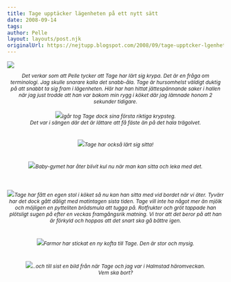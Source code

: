 ```yaml
---
title: Tage upptäcker lägenheten på ett nytt sätt
date: 2008-09-14
tags: 	
author: Pelle
layout: layouts/post.njk
originalUrl: https://nejtupp.blogspot.com/2008/09/tage-upptcker-lgenheten-p-ett-nytt-stt.html
---
```


<div style="text-align: center;"><img srcw/s1600-h/Mobil+6+007.jpg"><img style="margin: 0px auto 10px; display: block; text-align: center; cursor: pointer;" src="../../../../img/Mobil+6+007.jpg"><span style="font-size:85%;"><span style="font-style: italic;">Det verkar som att Pelle tycker att Tage har lärt sig krypa. Det är en fråga om terminologi. Jag skulle snarare kalla det snabb-åla. Tage är hursomhelst väldigt duktig på att snabbt ta sig fram i lägenheten.  Här har han hittat jättespännande saker i hallen när jag just trodde att han var bakom min rygg i köket där jag lämnade honom 2 sekunder tidigare.<br><br></span></span><img src="../../../../img/Juli-Sep+2008+115.jpg"><span style="font-size:85%;"><span style="font-style: italic;">Igår tog Tage dock sina första riktiga krypsteg.<br>Det var i sängen där det är lättare att få fäste än på det hala trägolvet.</span></span><br><br><span style="font-size:85%;"><span style="font-style: italic;"><br></span></span></div><div style="text-align: center;"><img src="../../../../img/Juli-Sep+2008+075.jpg"><span style="font-size:85%;"><span style="font-style: italic;">Tage har också lärt sig sitta!<br><br></span></span></div><br><div style="text-align: center;"><img src="../../../../img/Juli-Sep+2008+133.jpg"><span style="font-size:85%;"><span style="font-style: italic;">Baby-gymet har åter blivit kul nu när man kan sitta och leka med det.<br><br><br></span></span></div><br><div style="text-align: center;"><img src="../../../../img/Juli-Sep+2008+088.jpg"><span style="font-style: italic;font-size:85%;">Tage har fått en egen stol i köket så nu kan han sitta med vid bordet när vi äter. Tyvärr har det dock gått dåligt med matintagen sista tiden. Tage vill inte ha något mer än mjölk och möjligen en pytteliten brödsmula att tugga på. Rotfrukter och gröt tappade han plötsligt sugen på efter en veckas framgångsrik matning. Vi tror att det beror på att han är förkyld och hoppas att det snart ska gå bättre igen.</span><br></div><br><br><div style="text-align: center;"><img src="../../../../img/Juli-Sep+2008+100.jpg"><span style="font-size:85%;"><span style="font-style: italic;">Farmor har stickat en ny kofta till Tage. Den är stor och mysig.</span><br></span></div><br><br><div style="text-align: center;"><img src="../../../../img/Mobil+6+013.jpg"><span style="font-size:85%;"><span style="font-style: italic;">..och till sist en bild från när Tage och jag var i Halmstad häromveckan.<br>Vem ska bort?</span><br></span></div>
<!-- no comments on this post -->